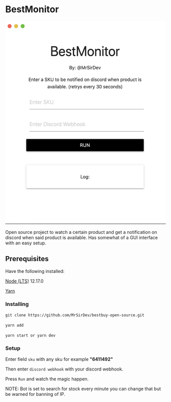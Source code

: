 # BestMonitor
<img src="/screenshot.png" width="550" height="640">

Open source project to watch a certain product and get a notification on discord when said product is available. Has somewhat of a GUI interface with an easy setup.

## Prerequisites

Have the following installed:

[Node (LTS)](https://nodejs.org/en/) 12.17.0

[Yarn](https://classic.yarnpkg.com/en/docs/install/#mac-stable)

### Installing

```
git clone https://github.com/MrSirDev/bestbuy-open-source.git

yarn add

yarn start or yarn dev
```

### Setup

Enter field `sku` with any sku for example **"6411492"**

Then enter `discord webhook` with your discord webhook.

Press `Run` and watch the magic happen.

NOTE: Bot is set to search for stock every minute you can change that but be warned for banning of IP.
